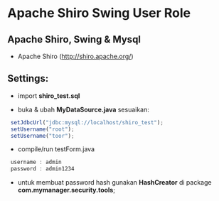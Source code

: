 Apache Shiro Swing User Role 
============================

Apache Shiro, Swing & Mysql
---------------------------------------

- Apache Shiro (http://shiro.apache.org/)


Settings:
------------

- import **shiro_test.sql**

- buka & ubah **MyDataSource.java** sesuaikan:

```javascript
 setJdbcUrl("jdbc:mysql://localhost/shiro_test");
 setUsername("root");
 setUsername("toor");
```

- compile/run testForm.java

```javascript
 username : admin
 password : admin1234
```

- untuk membuat password hash gunakan **HashCreator** di package **com.mymanager.security.tools**;









